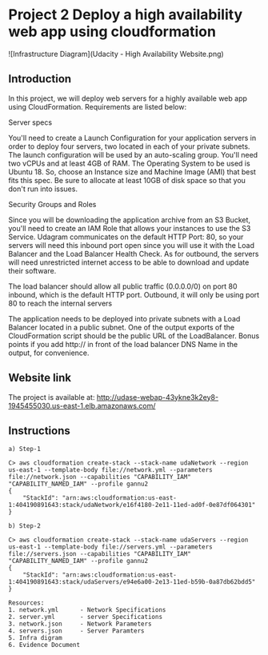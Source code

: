 # Project 2 Deploy a high availability web app using cloudformation

![Infrastructure Diagram](Udacity - High Availability Website.png)

## Introduction

In this project, we will deploy web servers for a highly available web app using CloudFormation. Requirements are listed below:

Server specs

You'll need to create a Launch Configuration for your application servers in order to deploy four servers, two located in each of your private subnets. The launch configuration will be used by an auto-scaling group.
You'll need two vCPUs and at least 4GB of RAM. The Operating System to be used is Ubuntu 18. So, choose an Instance size and Machine Image (AMI) that best fits this spec.
Be sure to allocate at least 10GB of disk space so that you don't run into issues.

Security Groups and Roles

Since you will be downloading the application archive from an S3 Bucket, you'll need to create an IAM Role that allows your instances to use the S3 Service.
Udagram communicates on the default HTTP Port: 80, so your servers will need this inbound port open since you will use it with the Load Balancer and the Load Balancer Health Check. As for outbound, the servers will need unrestricted internet access to be able to download and update their software.

The load balancer should allow all public traffic (0.0.0.0/0) on port 80 inbound, which is the default HTTP port. Outbound, it will only be using port 80 to reach the internal servers

The application needs to be deployed into private subnets with a Load Balancer located in a public subnet.
One of the output exports of the CloudFormation script should be the public URL of the LoadBalancer. Bonus points if you add http:// in front of the load balancer DNS Name in the output, for convenience.

## Website link

The project is available at: http://udase-webap-43ykne3k2ey8-1945455030.us-east-1.elb.amazonaws.com/

## Instructions

```
a) Step-1

C> aws cloudformation create-stack --stack-name udaNetwork --region us-east-1 --template-body file://network.yml --parameters file://network.json --capabilities "CAPABILITY_IAM" "CAPABILITY_NAMED_IAM" --profile gannu2
{
    "StackId": "arn:aws:cloudformation:us-east-1:404190891643:stack/udaNetwork/e16f4180-2e11-11ed-ad0f-0e87df064301"
}
```

```
b) Step-2

C> aws cloudformation create-stack --stack-name udaServers --region us-east-1 --template-body file://servers.yml --parameters file://servers.json --capabilities "CAPABILITY_IAM" "CAPABILITY_NAMED_IAM" --profile gannu2
{
    "StackId": "arn:aws:cloudformation:us-east-1:404190891643:stack/udaServers/e94e6a00-2e13-11ed-b59b-0a87db62bdd5"
}

Resources:
1. network.yml      - Network Specifications
2. server.yml       - server Specifications
3. network.json     - Network Parameters
4. servers.json     - Server Paramters
5. Infra digram     
6. Evidence Document    